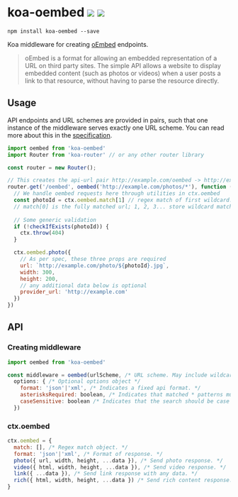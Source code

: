 # koa-oembed ![](https://img.shields.io/npm/dm/koa-oembed.svg?style=flat-square) ![](https://img.shields.io/npm/l/koa-oembed.svg?style=flat-square)

`npm install koa-oembed --save`

Koa middleware for creating [oEmbed](https://oembed.com/) endpoints.

>oEmbed is a format for allowing an embedded representation of a URL on third party sites. The simple API allows a website to display embedded content (such as photos or videos) when a user posts a link to that resource, without having to parse the resource directly.

## Usage

API endpoints and URL schemes are provided in pairs, such that one instance of the middleware serves exactly one URL scheme. You can read more about this in the [specification](https://oembed.com/#section2.1).

```js
import oembed from 'koa-oembed'
import Router from 'koa-router' // or any other router library

const router = new Router();

// This creates the api-url pair http://example.com/oembed -> http://example.com/photos/*
router.get('/oembed', oembed('http://example.com/photos/*'), function (ctx) {
  // We handle oembed requests here through utilities in ctx.oembed
  const photoId = ctx.oembed.match[1] // regex match of first wildcard. 
  // match[0] is the fully matched url; 1, 2, 3... store wildcard matches
  
  // Some generic validation
  if (!checkIfExists(photoId)) {
    ctx.throw(404)
  }

  ctx.oembed.photo({
    // As per spec, these three props are required
    url: `http://example.com/photo/${photoId}.jpg`,
    width: 300,
    height: 200,
    // any additional data below is optional
    provider_url: 'http://example.com'
  })
})
```

## API

### Creating middleware

```js
import oembed from 'koa-oembed'

const middleware = oembed(urlScheme, /* URL scheme. May include wildcards. */
  options: { /* Optional options object */
    format: 'json'|'xml', /* Indicates a fixed api format. */
    asterisksRequired: boolean, /* Indicates that matched * patterns must contain at least one character. Defaults to false. */
    caseSensitive: boolean /* Indicates that the search should be case sensitive. Defaults to false. */
  })
```

### ctx.oembed

```js
ctx.oembed = {
  match: [], /* Regex match object. */
  format: 'json'|'xml', /* Format of response. */
  photo({ url, width, height, ...data }), /* Send photo response. */
  video({ html, width, height, ...data }), /* Send video response. */
  link({ ...data }), /* Send link response with any data. */
  rich({ html, width, height, ...data }) /* Send rich content response. */
}
```


